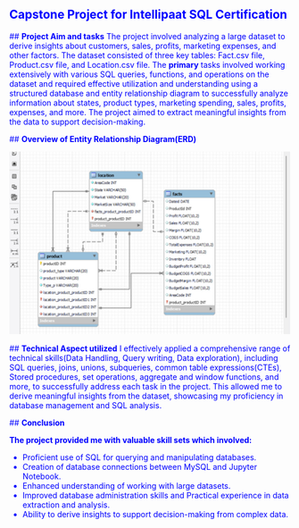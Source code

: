 
## <span style="color:blue">Capstone Project for Intellipaat SQL Certification</span>

<font color="blue">## **Project Aim and tasks**
The project involved analyzing a large dataset to derive insights about customers, sales, profits, marketing expenses, and other factors. The dataset consisted of three key tables: Fact.csv file, Product.csv file, and Location.csv file. 
The **primary** tasks involved working extensively with various SQL queries, functions, and operations on the dataset and required effective utilization and understanding using a structured database and entity relationship diagram 
to successfully analyze information about states, product types, marketing spending, sales, profits, expenses, and more. The project aimed to extract meaningful insights from the data to support decision-making.

<font color="blue">## **Overview of Entity Relationship Diagram(ERD)**


![Project ERD](ERD/tinywow_SQL_ERD_32243206.jpg)



<font color="blue">## **Technical Aspect utilized**
I effectively applied a comprehensive range of technical skills(Data Handling, Query writing, Data exploration), including SQL queries, joins, unions, subqueries,  common table expressions(CTEs), Stored procedures, 
set operations, aggregate and window functions, and more, to successfully address each task in the project. This allowed me to derive meaningful insights from the dataset, showcasing my proficiency in database management and SQL analysis.

<font color="blue">## **Conclusion**

**The project provided me with valuable skill sets which involved:**
- Proficient use of SQL for querying and manipulating databases.
- Creation of database connections between MySQL and Jupyter Notebook.
- Enhanced understanding of working with large datasets.
- Improved database administration skills and Practical experience in data extraction and analysis.
- Ability to derive insights to support decision-making from complex data.












